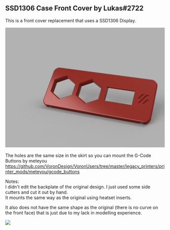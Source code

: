## SSD1306 Case Front Cover by Lukas#2722

This is a front cover replacement that uses a SSD1306 Display.

![](./images/render.PNG)

The holes are the same size in the skirt so you can mount the G-Code Buttons by meteyou https://github.com/VoronDesign/VoronUsers/tree/master/legacy_printers/printer_mods/meteyou/gcode_buttons

Notes:  
I didn't edit the backplate of the original design. I just used some side cutters and cut it out by hand.  
It mounts the same way as the original using heatset inserts.  

It also does not have the same shape as the original (there is no curve on the front face) that is just due to my lack in modelling experience.

![](./images/printed.jpg)

